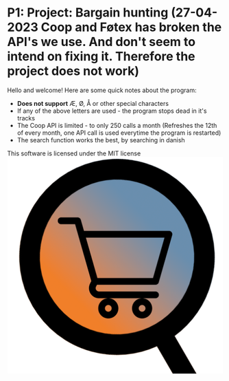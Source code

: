 # P1: Project: Bargain hunting (27-04-2023 Coop and Føtex has broken the API's we use. And don't seem to intend on fixing it. Therefore the project does not work)
Hello and welcome!
Here are some quick notes about the program:
* **Does not support** Æ, Ø, Å or other special characters 
* If any of the above letters are used - the program stops dead in it's tracks
* The Coop API is limited - to only 250 calls a month (Refreshes the 12th of every month, one API call is used everytime the program is restarted)
* The search function works the best, by searching in danish

This software is licensed under the MIT license
![Bargain Hunting logo](BargainHuntingAppLogo.png)
